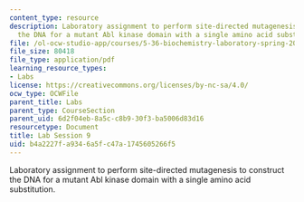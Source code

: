 ```yaml
---
content_type: resource
description: Laboratory assignment to perform site-directed mutagenesis to construct
  the DNA for a mutant Abl kinase domain with a single amino acid substitution.
file: /ol-ocw-studio-app/courses/5-36-biochemistry-laboratory-spring-2009/b4a2227fa9346a5fc47a1745605266f5_ses9.pdf
file_size: 80418
file_type: application/pdf
learning_resource_types:
- Labs
license: https://creativecommons.org/licenses/by-nc-sa/4.0/
ocw_type: OCWFile
parent_title: Labs
parent_type: CourseSection
parent_uid: 6d2f04eb-8a5c-c8b9-30f3-ba5006d83d16
resourcetype: Document
title: Lab Session 9
uid: b4a2227f-a934-6a5f-c47a-1745605266f5
---
```

Laboratory assignment to perform site-directed mutagenesis to construct the DNA for a mutant Abl kinase domain with a single amino acid substitution.